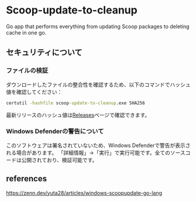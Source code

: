 # Scoop-update-to-cleanup
Go app that performs everything from updating Scoop packages to deleting cache in one go.

## セキュリティについて

### ファイルの検証
ダウンロードしたファイルの整合性を確認するため、以下のコマンドでハッシュ値を確認してください：

```cmd
certutil -hashfile scoop-update-to-cleanup.exe SHA256
```

最新リリースのハッシュ値は[Releases](https://github.com/Yuhta28/scoop-update-to-cleanup/releases)ページで確認できます。

### Windows Defenderの警告について
このソフトウェアは署名されていないため、Windows Defenderで警告が表示される場合があります。
「詳細情報」→「実行」で実行可能です。全てのソースコードは公開されており、検証可能です。

## references 
https://zenn.dev/yuta28/articles/windows-scoopupdate-go-lang
